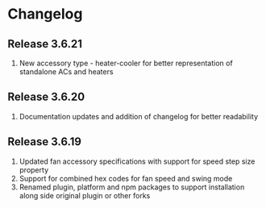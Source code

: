 # Changelog

## Release 3.6.21
1. New accessory type - heater-cooler for better representation of standalone ACs and heaters

## Release 3.6.20
1. Documentation updates and addition of changelog for better readability

## Release 3.6.19
1. Updated fan accessory specifications with support for speed step size property
2. Support for combined hex codes for fan speed and swing mode
3. Renamed plugin, platform and npm packages to support installation along side original plugin or other forks
